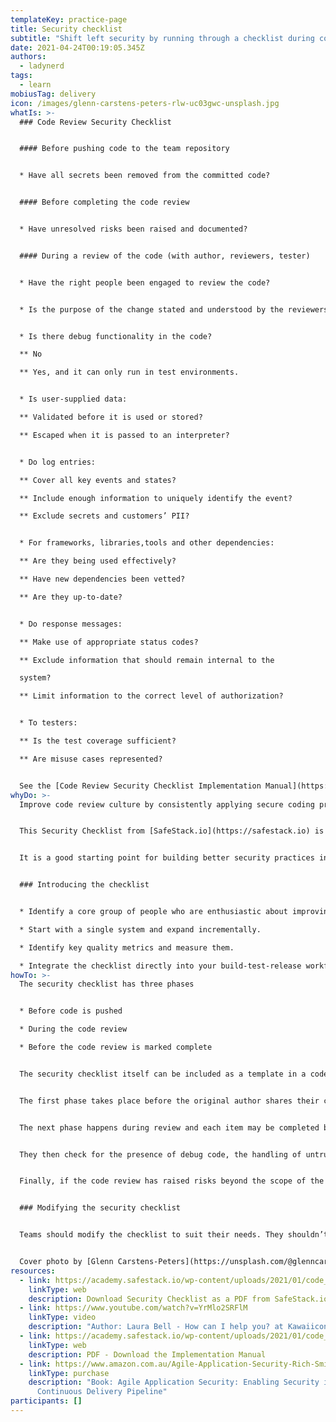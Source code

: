 ```yaml
---
templateKey: practice-page
title: Security checklist
subtitle: "Shift left security by running through a checklist during code review. "
date: 2021-04-24T00:19:05.345Z
authors:
  - ladynerd
tags:
  - learn
mobiusTag: delivery
icon: /images/glenn-carstens-peters-rlw-uc03gwc-unsplash.jpg
whatIs: >-
  ### Code Review Security Checklist


  #### Before pushing code to the team repository


  * Have all secrets been removed from the committed code?


  #### Before completing the code review


  * Have unresolved risks been raised and documented?


  #### During a review of the code (with author, reviewers, tester)


  * Have the right people been engaged to review the code?


  * Is the purpose of the change stated and understood by the reviewers?


  * Is there debug functionality in the code?

  ** No

  ** Yes, and it can only run in test environments.


  * Is user-supplied data:

  ** Validated before it is used or stored?

  ** Escaped when it is passed to an interpreter?


  * Do log entries:

  ** Cover all key events and states?

  ** Include enough information to uniquely identify the event?

  ** Exclude secrets and customers’ PII?


  * For frameworks, libraries,tools and other dependencies:

  ** Are they being used effectively?

  ** Have new dependencies been vetted?

  ** Are they up-to-date?


  * Do response messages:

  ** Make use of appropriate status codes?

  ** Exclude information that should remain internal to the

  system?

  ** Limit information to the correct level of authorization?


  * To testers:

  ** Is the test coverage sufficient?

  ** Are misuse cases represented?


  See the [Code Review Security Checklist Implementation Manual](https://academy.safestack.io/wp-content/uploads/2021/01/code_review_security_checklist_implementation_manual_2020-02-20.pdf).
whyDo: >-
  Improve code review culture by consistently applying secure coding practices. 


  This Security Checklist from [SafeStack.io](https://safestack.io) is not comprehensive. It is not intended as a standalone teaching tool, an accountability mechanism, or as a complete guide to secure development.  


  It is a good starting point for building better security practices in to the software development process. Additions and modifications to fit local practice are encouraged.


  ### Introducing the checklist 


  * Identify a core group of people who are enthusiastic about improving their code review culture. 

  * Start with a single system and expand incrementally. 

  * Identify key quality metrics and measure them. 

  * Integrate the checklist directly into your build-test-release workflow.
howTo: >-
  The security checklist has three phases 


  * Before code is pushed

  * During the code review 

  * Before the code review is marked complete 


  The security checklist itself can be included as a template in a code review request and the review tools configured to require its completion. It may still be helpful to have physical copies visible around teams’ workstations. 


  The first phase takes place before the original author shares their code with the team and consists of the author verifying they haven’t included any real passwords, keys, tokens, or other secrets in their code. 


  The next phase happens during review and each item may be completed by any of the reviewers besides the original author. The reviewers confirm the right people have been tagged in and that they all understand the intended change. 


  They then check for the presence of debug code, the handling of untrusted data and response information, the correct use of tools, and that there is sufficient log and test coverage.


  Finally, if the code review has raised risks beyond the scope of the review to fix, the reviewers raise the risk to their team and ensure it is logged somewhere it will be reviewed. This can also be completed by any of the reviewers.


  ### Modifying the security checklist 


  Teams should modify the checklist to suit their needs. They shouldn’t remove safety steps because they are unable or unwilling to perform them. The entire team should be involved in decisions to modify the checklist, and the modified checklist tested on a single system to ensure it works as intended. Changes should result in a checklist that is focused, brief, actionable, collaborative, tested, and integrated. 


  Cover photo by [Glenn Carstens-Peters](https://unsplash.com/@glenncarstenspeters?utm_source=unsplash&utm_medium=referral&utm_content=creditCopyText) on [Unsplash](https://unsplash.com/s/photos/checklist?utm_source=unsplash&utm_medium=referral&utm_content=creditCopyText)
resources:
  - link: https://academy.safestack.io/wp-content/uploads/2021/01/code_review_security_checklist_2020-02-20.pdf
    linkType: web
    description: Download Security Checklist as a PDF from SafeStack.io
  - link: https://www.youtube.com/watch?v=YrMlo2SRFlM
    linkType: video
    description: "Author: Laura Bell - How can I help you? at Kawaiicon"
  - link: https://academy.safestack.io/wp-content/uploads/2021/01/code_review_security_checklist_implementation_manual_2020-02-20.pdf
    linkType: web
    description: PDF - Download the Implementation Manual
  - link: https://www.amazon.com.au/Agile-Application-Security-Rich-Smith/dp/1491938846
    linkType: purchase
    description: "Book: Agile Application Security: Enabling Security in a
      Continuous Delivery Pipeline"
participants: []
---
```

